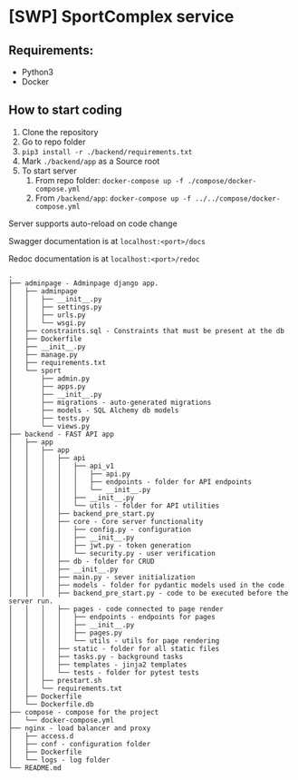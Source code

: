 # [SWP] SportComplex service

## Requirements:
* Python3
* Docker

## How to start coding
1. Clone the repository
1. Go to repo folder
1. `pip3 install -r ./backend/requirements.txt`
1. Mark `./backend/app` as a Source root
1. To start server 
    1. From repo folder: `docker-compose up -f ./compose/docker-compose.yml`
    1. From `/backend/app`: `docker-compose up -f ../../compose/docker-compose.yml`

Server supports auto-reload on code change

Swagger documentation is at `localhost:<port>/docs`

Redoc documentation is at `localhost:<port>/redoc`
```
.
├── adminpage - Adminpage django app.
│   ├── adminpage
│   │   ├── __init__.py
│   │   ├── settings.py
│   │   ├── urls.py
│   │   └── wsgi.py
│   ├── constraints.sql - Constraints that must be present at the db
│   ├── Dockerfile
│   ├── __init__.py
│   ├── manage.py
│   ├── requirements.txt
│   └── sport
│       ├── admin.py
│       ├── apps.py
│       ├── __init__.py
│       ├── migrations - auto-generated migrations
│       ├── models - SQL Alchemy db models
│       ├── tests.py
│       └── views.py
├── backend - FAST API app
│   ├── app
│   │   ├── app
│   │   │   ├── api
│   │   │   │   ├── api_v1
│   │   │   │   │   ├── api.py
│   │   │   │   │   ├── endpoints - folder for API endpoints
│   │   │   │   │   └── __init__.py
│   │   │   │   ├── __init__.py
│   │   │   │   └── utils - folder for API utilities
│   │   │   ├── backend_pre_start.py
│   │   │   ├── core - Core server functionality
│   │   │   │   ├── config.py - configuration
│   │   │   │   ├── __init__.py
│   │   │   │   ├── jwt.py - token generation
│   │   │   │   └── security.py - user verification
│   │   │   ├── db - folder for CRUD
│   │   │   ├── __init__.py
│   │   │   ├── main.py - sever initialization
│   │   │   ├── models - folder for pydantic models used in the code
│   │   │   ├── backend_pre_start.py - code to be executed before the server run.
│   │   │   ├── pages - code connected to page render
│   │   │   │   ├── endpoints - endpoints for pages
│   │   │   │   ├── __init__.py
│   │   │   │   ├── pages.py
│   │   │   │   └── utils - utils for page rendering
│   │   │   ├── static - folder for all static files
│   │   │   ├── tasks.py - background tasks
│   │   │   ├── templates - jinja2 templates
│   │   │   └── tests - folder for pytest tests
│   │   ├── prestart.sh
│   │   └── requirements.txt
│   ├── Dockerfile
│   └── Dockerfile.db
├── compose - compose for the project
│   └── docker-compose.yml
├── nginx - load balancer and proxy
│   ├── access.d
│   ├── conf - configuration folder
│   ├── Dockerfile
│   └── logs - log folder
└── README.md

```
